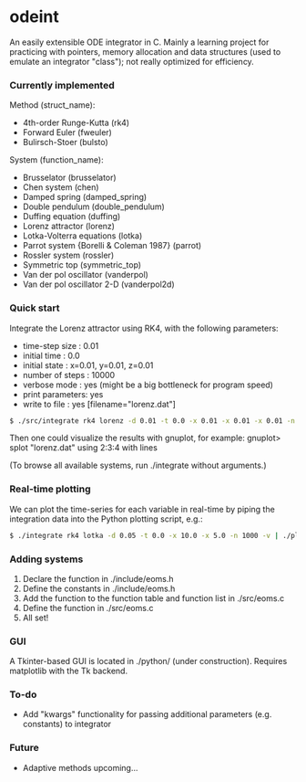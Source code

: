 # odeint #
An easily extensible ODE integrator in C. Mainly a learning project for practicing with pointers, memory allocation and data structures (used to emulate an integrator "class"); not really optimized for efficiency.

### Currently implemented ###
Method (struct_name):
* 4th-order Runge-Kutta (rk4)
* Forward Euler (fweuler)
* Bulirsch-Stoer (bulsto)

System (function_name):
* Brusselator (brusselator)
* Chen system (chen)
* Damped spring (damped_spring)
* Double pendulum (double_pendulum)
* Duffing equation (duffing)
* Lorenz attractor (lorenz)
* Lotka-Volterra equations (lotka)
* Parrot system {Borelli & Coleman 1987} (parrot)
* Rossler system (rossler)
* Symmetric top (symmetric_top)
* Van der pol oscillator (vanderpol)
* Van der pol oscillator 2-D (vanderpol2d)

### Quick start ###
Integrate the Lorenz attractor using RK4, with the following parameters:
* time-step size  : 0.01
* initial time    : 0.0
* initial state   : x=0.01, y=0.01, z=0.01
* number of steps : 10000
* verbose mode    : yes (might be a big bottleneck for program speed)
* print parameters: yes
* write to file   : yes [filename="lorenz.dat"]

```bash
$ ./src/integrate rk4 lorenz -d 0.01 -t 0.0 -x 0.01 -x 0.01 -x 0.01 -n 10000 -v -y -w
```

Then one could visualize the results with gnuplot, for example:
gnuplot> splot "lorenz.dat" using 2:3:4 with lines

(To browse all available systems, run ./integrate without arguments.)

### Real-time plotting ###
We can plot the time-series for each variable in real-time by piping the integration data into the Python plotting script, e.g.:

```bash
$ ./integrate rk4 lotka -d 0.05 -t 0.0 -x 10.0 -x 5.0 -n 1000 -v | ./plot_stdin_timeseries.py
```

### Adding systems ###
1. Declare the function in ./include/eoms.h
2. Define the constants in ./include/eoms.h
3. Add the function to the function table and function list in ./src/eoms.c
4. Define the function in ./src/eoms.c
5. All set!

### GUI ###
A Tkinter-based GUI is located in ./python/ (under construction). Requires matplotlib with the Tk backend.

### To-do ###
* Add "kwargs" functionality for passing additional parameters (e.g. constants) to integrator

### Future ###
* Adaptive methods upcoming...
